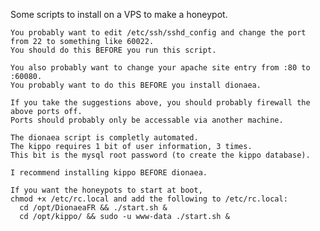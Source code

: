 Some scripts to install on a VPS to make a honeypot.

	You probably want to edit /etc/ssh/sshd_config and change the port from 22 to something like 60022.
	You should do this BEFORE you run this script.

	You also probably want to change your apache site entry from :80 to :60080.
	You probably want to do this BEFORE you install dionaea.

	If you take the suggestions above, you should probably firewall the above ports off.
	Ports should probably only be accessable via another machine.

	The dionaea script is completly automated.
	The kippo requires 1 bit of user information, 3 times.
	This bit is the mysql root password (to create the kippo database).

	I recommend installing kippo BEFORE dionaea.

	If you want the honeypots to start at boot,
	chmod +x /etc/rc.local and add the following to /etc/rc.local:
	  cd /opt/DionaeaFR && ./start.sh &
	  cd /opt/kippo/ && sudo -u www-data ./start.sh &

